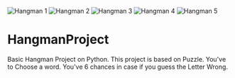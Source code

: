 ![Hangman 1](https://user-images.githubusercontent.com/99068087/152632913-2b426614-8883-4172-a01b-11fc96a2ec6d.PNG)
![Hangman 2](https://user-images.githubusercontent.com/99068087/152632915-b7558d75-faa9-4fdc-b365-70f984ca2458.PNG)
![Hangman 3](https://user-images.githubusercontent.com/99068087/152632917-9fb0e6fc-6d44-40d8-8f3c-c9b4f354ff57.PNG)
![Hangman 4](https://user-images.githubusercontent.com/99068087/152632919-7c60067f-d4cc-4156-a9a3-079d3ca8323f.PNG)
![Hangman 5](https://user-images.githubusercontent.com/99068087/152632922-1cb7ccb2-f89d-4bb8-b99c-99dc591506eb.PNG)
# HangmanProject
Basic Hangman Project on Python.
This project is based on Puzzle. You've to Choose a word. You've 6 chances in case if you guess the Letter Wrong.
